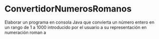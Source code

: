 # ConvertidorNumerosRomanos
Elaborar un programa en consola Java que convierta un número entero en un rango de 1 a 1000 introducido por el usuario a su representación en numeración roman a

